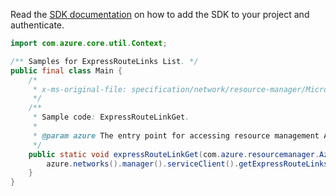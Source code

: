 Read the [SDK documentation](https://github.com/Azure/azure-sdk-for-java/blob/azure-resourcemanager_2.14.0/sdk/resourcemanager/azure-resourcemanager/README.md) on how to add the SDK to your project and authenticate.

```java
import com.azure.core.util.Context;

/** Samples for ExpressRouteLinks List. */
public final class Main {
    /*
     * x-ms-original-file: specification/network/resource-manager/Microsoft.Network/stable/2021-05-01/examples/ExpressRouteLinkList.json
     */
    /**
     * Sample code: ExpressRouteLinkGet.
     *
     * @param azure The entry point for accessing resource management APIs in Azure.
     */
    public static void expressRouteLinkGet(com.azure.resourcemanager.AzureResourceManager azure) {
        azure.networks().manager().serviceClient().getExpressRouteLinks().list("rg1", "portName", Context.NONE);
    }
}
```
